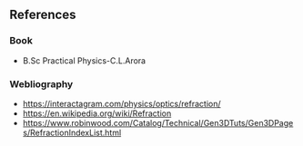 ## References 

### Book
- B.Sc Practical Physics-C.L.Arora

### Webliography
- https://interactagram.com/physics/optics/refraction/
- https://en.wikipedia.org/wiki/Refraction
- https://www.robinwood.com/Catalog/Technical/Gen3DTuts/Gen3DPages/RefractionIndexList.html
